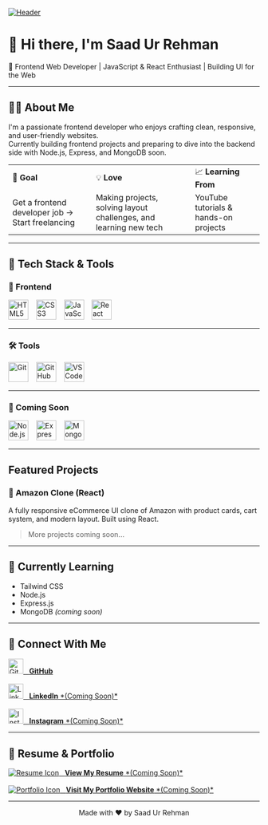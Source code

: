 [![Header](https://media.geeksforgeeks.org/wp-content/cdn-uploads/20220416200936/Top-10-Front-End-Developer-Skills-That-You-Need-in-2022.png "Header")](https://github.com/saads-dev)




# 👋 Hi there, I'm Saad Ur Rehman

🚀 Frontend Web Developer | JavaScript & React Enthusiast | Building UI for the Web

---

## 🧑‍💻 About Me

I'm a passionate frontend developer who enjoys crafting clean, responsive, and user-friendly websites.  
Currently building frontend projects and preparing to dive into the backend side with Node.js, Express, and MongoDB soon.

<table>
  <tr>
    <td>🎯 <strong>Goal</strong></td>
    <td>💡 <strong>Love</strong></td>
    <td>📈 <strong>Learning From</strong></td>
  </tr>
  <tr>
    <td>Get a frontend developer job → Start freelancing</td>
    <td>Making projects, solving layout challenges, and learning new tech</td>
    <td>YouTube tutorials & hands-on projects</td>
  </tr>
</table>
 

---

## 🚀 Tech Stack & Tools

### 🧩 Frontend

<p align="left">
  <img src="https://cdn.jsdelivr.net/gh/devicons/devicon/icons/html5/html5-original.svg" width="40" alt="HTML5"/>
  &nbsp;&nbsp;
  <img src="https://cdn.jsdelivr.net/gh/devicons/devicon/icons/css3/css3-original.svg" width="40" alt="CSS3"/>
  &nbsp;&nbsp;
  <img src="https://cdn.jsdelivr.net/gh/devicons/devicon/icons/javascript/javascript-original.svg" width="40" alt="JavaScript"/>
  &nbsp;&nbsp;
  <img src="https://cdn.jsdelivr.net/gh/devicons/devicon/icons/react/react-original.svg" width="40" alt="React"/>
</p>

---

### 🛠️ Tools

<p align="left">
  <img src="https://cdn.jsdelivr.net/gh/devicons/devicon/icons/git/git-original.svg" width="40" alt="Git"/>
  &nbsp;&nbsp;
  <img src="https://cdn.jsdelivr.net/gh/devicons/devicon/icons/github/github-original.svg" width="40" alt="GitHub"/>
  &nbsp;&nbsp;
  <img src="https://cdn.jsdelivr.net/gh/devicons/devicon/icons/vscode/vscode-original.svg" width="40" alt="VS Code"/>
</p>

---

### 🌱 Coming Soon

<p align="left">
  <img src="https://cdn.jsdelivr.net/gh/devicons/devicon/icons/nodejs/nodejs-original.svg" width="40" alt="Node.js"/>
  &nbsp;&nbsp;
  <img src="https://cdn.jsdelivr.net/gh/devicons/devicon/icons/express/express-original.svg" width="40" alt="Express.js"/>
  &nbsp;&nbsp;
  <img src="https://cdn.jsdelivr.net/gh/devicons/devicon/icons/mongodb/mongodb-original.svg" width="40" alt="MongoDB"/>
</p>


---

##  Featured Projects

### 🛒 Amazon Clone (React)
A fully responsive eCommerce UI clone of Amazon with product cards, cart system, and modern layout. Built using React.

> More projects coming soon...

---

## 🌱 Currently Learning

- Tailwind CSS  
- Node.js  
- Express.js  
- MongoDB *(coming soon)*  

---

## 🤝 Connect With Me

<p align="left">
  <a href="https://github.com/saads-dev" target="_blank">
    <img src="https://cdn-icons-png.flaticon.com/512/2523/25231.png" alt="GitHub" width="30"/>
    &nbsp;&nbsp;<strong>GitHub</strong>
  </a>
  <br/><br/>

  <a href="#" target="_blank">
    <img src="https://cdn-icons-png.flaticon.com/512/3536/3536505.png" alt="LinkedIn" width="30"/>
    &nbsp;&nbsp;<strong>LinkedIn</strong> *(Coming Soon)*
  </a>
  <br/><br/>

  <a href="#" target="_blank">
    <img src="https://cdn-icons-png.flaticon.com/512/174/174855.png" alt="Instagram" width="30"/>
    &nbsp;&nbsp;<strong>Instagram</strong> *(Coming Soon)*
  </a>
</p>


---

## 🧾 Resume & Portfolio

<p align="left">
  <a href="#" target="_blank">
    <img src="https://img.icons8.com/ios-filled/30/000000/resume.png" alt="Resume Icon" />
    &nbsp;&nbsp;<strong>View My Resume</strong> *(Coming Soon)*
  </a>
  <br/><br/>

  <a href="#" target="_blank">
    <img src="https://img.icons8.com/ios-filled/30/000000/domain.png" alt="Portfolio Icon" />
    &nbsp;&nbsp;<strong>Visit My Portfolio Website</strong> *(Coming Soon)*
  </a>
</p>

---

<p align="center">Made with ❤️ by Saad Ur Rehman</p>
